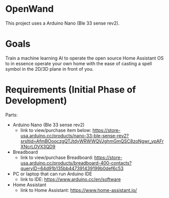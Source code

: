 # OpenWand

This project uses a Arduino Nano (Ble 33 sense rev2).


# Goals

Train a machine learning AI to operate the open source Home Assistant OS to in essence operate your own home with the ease of casting a spell symbol in the 
2D/3D plane in front of you.


# Requirements (Initial Phase of Development)

Parts:
- Arduino Nano (Ble 33 sense rev2)
  - link to view/purchase item below: https://store-usa.arduino.cc/products/nano-33-ble-sense-rev2?srsltid=AfmBOooczgQTJtdyWRWWQVJghmGmQSC8zoNgwr_ypAFrXNcrLOVX3QD9
- Breadboard
  - link to view/purchase Breadboard: https://store-usa.arduino.cc/products/breadboard-400-contacts?queryID=64d91b135bb447391439199b0def6c53  
- PC or laptop that can run Arduino IDE
  - link to IDE: https://www.arduino.cc/en/software
- Home Assistant
  - link to Home Assistant: https://www.home-assistant.io/
  
